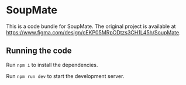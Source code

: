 
  # SoupMate

  This is a code bundle for SoupMate. The original project is available at https://www.figma.com/design/cEKP05MRpODtzs3CH1L45h/SoupMate.

  ## Running the code

  Run `npm i` to install the dependencies.

  Run `npm run dev` to start the development server.
  